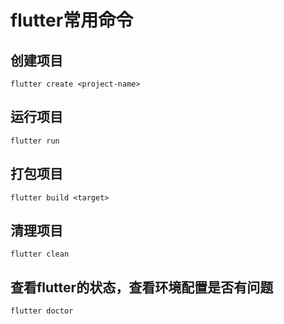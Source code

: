 # flutter常用命令

## 创建项目

```
flutter create <project-name>
```

## 运行项目

```
flutter run
```

## 打包项目

```
flutter build <target>
```

## 清理项目

```
flutter clean
```

## 查看flutter的状态，查看环境配置是否有问题

`flutter doctor`